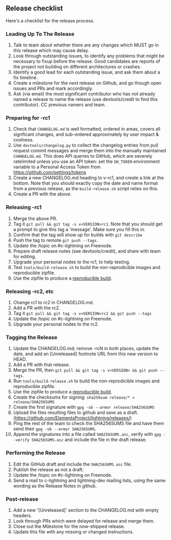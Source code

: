 ## Release checklist

Here's a checklist for the release process.

### Leading Up To The Release

1. Talk to team about whether there are any changes which MUST go in
   this release which may cause delay.
2. Look through outstanding issues, to identify any problems that might
   be necessary to fixup before the release. Good candidates are reports
   of the project not building on different architectures or crashes.
3. Identify a good lead for each outstanding issue, and ask them about
   a fix timeline.
4. Create a milestone for the *next* release on Github, and go though
   open issues and PRs and mark accordingly.
5. Ask (via email) the most significant contributor who has not
   already named a release to name the release (use devtools/credit to
   find this contributor). CC previous namers and team.

### Preparing for -rc1

1. Check that `CHANGELOG.md` is well formatted, ordered in areas,
   covers all signficant changes, and sub-ordered approximately by user impact
   & coolness.
2. Use `devtools/changelog.py` to collect the changelog entries from pull
   request commit messages and merge them into the manually maintained
   `CHANGELOG.md`.  This does API queries to GitHub, which are severely
   ratelimited unless you use an API token: set the `GH_TOKEN` environment
   variable to a Personal Access Token from https://github.com/settings/tokens
3. Create a new CHANGELOG.md heading to v<VERSION>-rc1, and create a link at
   the bottom. Note that you should exactly copy the date and name format from
   a previous release, as the `build-release.sh` script relies on this.
4. Create a PR with the above.

### Releasing -rc1

1. Merge the above PR.
2. Tag it `git pull && git tag -s v<VERSION>rc1`. Note that you
   should get a prompt to give this tag a 'message'. Make sure you fill this in.
3. Confirm that the tag will show up for builds with `git describe`
4. Push the tag to remote `git push --tags`.
3. Update the /topic on #c-lightning on Freenode.
4. Prepare draft release notes (see devtools/credit), and share with team for editing.
5. Upgrade your personal nodes to the rc1, to help testing.
6. Test `tools/build-release.sh` to build the non-reprodicible images
   and reproducible zipfile.
7. Use the zipfile to produce a [reproducible build](REPRODUCIBLE.md).

### Releasing -rc2, etc

1. Change rc1 to rc2 in CHANGELOG.md.
2. Add a PR with the rc2.
3. Tag it `git pull && git tag -s v<VERSION>rc2 && git push --tags`
4. Update the /topic on #c-lightning on Freenode.
5. Upgrade your personal nodes to the rc2.

### Tagging the Release

1. Update the CHANGELOG.md; remove -rcN in both places, update the date, and
   add an [Unreleased] footnote URL from this new version to HEAD.
2. Add a PR with that release.
3. Merge the PR, then `git pull && git tag -s v<VERSION> && git push --tags`.
4. Run `tools/build-release.sh` to build the non-reprodicible images
   and reproducible zipfile.
5. Use the zipfile to produce a [reproducible build](REPRODUCIBLE.md).
6. Create the checksums for signing: `sha256sum release/* > release/SHA256SUMS`
7. Create the first signature with `gpg -sb --armor release/SHA256SUMS`
8. Upload the files resulting files to github and
   save as a draft.
   (https://github.com/ElementsProject/lightning/releases/)
9. Ping the rest of the team to check the SHA256SUMS file and have them send their
   `gpg -sb --armor SHA256SUMS`.
10. Append the signatures into a file called `SHA256SUMS.asc`, verify
   with `gpg --verify SHA256SUMS.asc` and include the file in the draft
   release.

### Performing the Release

1. Edit the GitHub draft and include the `SHA256SUMS.asc` file.
2. Publish the release as not a draft.
3. Update the /topic on #c-lightning on Freenode.
4. Send a mail to c-lightning and lightning-dev mailing lists, using the
   same wording as the Release Notes in github.

### Post-release

1. Add a new '[Unreleased]' section to the CHANGELOG.md with empty headers.
2. Look through PRs which were delayed for release and merge them.
3. Close out the Milestone for the now-shipped release.
4. Update this file with any missing or changed instructions.
